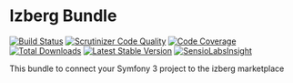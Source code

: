 Izberg Bundle
=============

[![Build Status](https://travis-ci.org/judicaelpaquet/IzbergBundle.svg?branch=master)](https://travis-ci.org/judicaelpaquet/IzbergBundle)
[![Scrutinizer Code Quality](https://scrutinizer-ci.com/g/judicaelpaquet/IzbergBundle/badges/quality-score.png?b=master)](https://scrutinizer-ci.com/g/judicaelpaquet/IzbergBundle/?branch=master)
[![Code Coverage](https://scrutinizer-ci.com/g/judicaelpaquet/IzbergBundle/badges/coverage.png?b=master)](https://scrutinizer-ci.com/g/judicaelpaquet/IzbergBundle/?branch=master)
[![Total Downloads](https://poser.pugx.org/judicaelpaquet/izberg/downloads.svg)](https://packagist.org/packages/judicaelpaquet/IzbergBundle)
[![Latest Stable Version](https://poser.pugx.org/judicaelpaquet/izberg/v/stable.svg)](https://packagist.org/packages/judicaelpaquet/IzbergBundle)
[![SensioLabsInsight](https://insight.sensiolabs.com/projects/357fb122-cbd2-4f30-a5a2-a2dcb701b80b/mini.png)](https://insight.sensiolabs.com/projects/357fb122-cbd2-4f30-a5a2-a2dcb701b80b)

This bundle to connect your Symfony 3 project to the izberg marketplace

